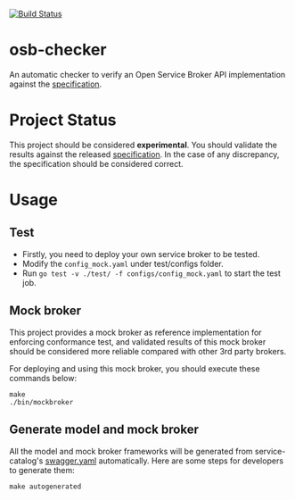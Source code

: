 [![Build Status](https://travis-ci.org/openservicebrokerapi/osb-checker.svg?branch=master)](https://travis-ci.org/openservicebrokerapi/osb-checker "Travis")

# osb-checker

An automatic checker to verify an Open Service Broker API implementation against the [specification](https://github.com/openservicebrokerapi/servicebroker).

# Project Status

This project should be considered **experimental**. You should validate the results against the released [specification](https://github.com/openservicebrokerapi/servicebroker). In the case of any discrepancy, the specification should be considered correct.

# Usage

## Test

* Firstly, you need to deploy your own service broker to be tested.
* Modify the `config_mock.yaml` under test/configs folder.
* Run `go test -v ./test/ -f configs/config_mock.yaml` to start the test job.

## Mock broker

This project provides a mock broker as reference implementation for enforcing conformance test, and validated results of this mock broker should be considered more reliable compared with other 3rd party brokers.

For deploying and using this mock broker, you should execute these commands below:

```console
make
./bin/mockbroker
```

## Generate model and mock broker

All the model and mock broker frameworks will be generated from
service-catalog's
[swagger.yaml](https://raw.githubusercontent.com/openservicebrokerapi/servicebroker/master/swagger.yaml)
automatically. Here are some steps for developers to generate them:

```console
make autogenerated
```
